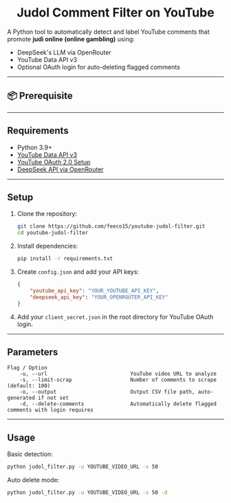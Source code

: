 <h1 align="center">Judol Comment Filter on YouTube</h1>

A Python tool to automatically detect and label YouTube comments that promote **judi online (online gambling)** using:
- DeepSeek's LLM via OpenRouter
- YouTube Data API v3
- Optional OAuth login for auto-deleting flagged comments

---

## 📦 Prerequisite

---

## Requirements

- Python 3.9+
- [YouTube Data API v3](https://console.cloud.google.com)
- [YouTube OAuth 2.0 Setup](https://console.cloud.google.com)
- [DeepSeek API via OpenRouter](https://openrouter.ai/deepseek/deepseek-chat:free)

---

## Setup

1. Clone the repository:

    ```bash
    git clone https://github.com/feeco15/youtube-judol-filter.git
    cd youtube-judol-filter
    ```

2. Install dependencies:

    ```bash
    pip install -r requirements.txt
    ```

3. Create `config.json` and add your API keys:

    ```json
    {
        "youtube_api_key": "YOUR_YOUTUBE_API_KEY",
        "deepseek_api_key": "YOUR_OPENROUTER_API_KEY"
    }
    ```

4. Add your `client_secret.json` in the root directory for YouTube OAuth login.

---

## Parameters

```text
Flag / Option                       
    -u, --url                           YouTube video URL to analyze
    -s, --limit-scrap                   Number of comments to scrape (default: 100)        
    -o, --output                        Output CSV file path, auto-generated if not set
    -d, --delete-comments               Automatically delete flagged comments with login requires
```

---

## Usage

Basic detection:
```bash
python judol_filter.py -u YOUTUBE_VIDEO_URL -s 50
```

Auto delete mode:
```bash
python judol_filter.py -u YOUTUBE_VIDEO_URL -s 50 -d
```
